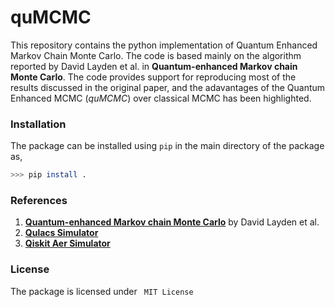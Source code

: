# **quMCMC**
This repository contains the python implementation of Quantum Enhanced Markov Chain Monte Carlo. The code is based mainly on the algorithm reported by David Layden et al. in **Quantum-enhanced Markov chain Monte Carlo**. The code provides support for reproducing most of the results discussed in the original paper, and the adavantages of the Quantum Enhanced MCMC (*quMCMC*) over classical MCMC has been highlighted.




### **Installation**

The package can be installed using `pip` in the main directory of the package as,

```bash
>>> pip install .
```
<!-- ### **Usage** -->



### **References** 
1.  [**Quantum-enhanced Markov chain Monte Carlo**](https://www.arxiv-vanity.com/papers/2203.12497/) by David Layden et al.
2. [**Qulacs Simulator**](http://docs.qulacs.org/en/latest/intro/0_about.html)
3. [**Qiskit Aer Simulator**](https://qiskit.org/documentation/stubs/qiskit_aer.AerSimulator.html)

### **License**
The package is licensed under  ` MIT License`
